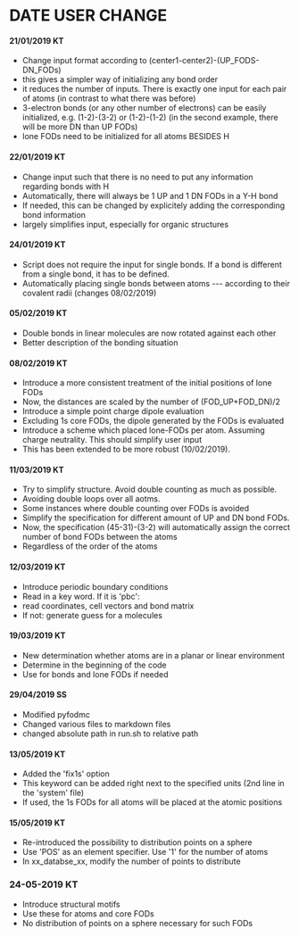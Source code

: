 # DATE USER CHANGE
#### 21/01/2019    KT
- Change input format according to (center1-center2)-(UP_FODS-DN_FODs)
- this gives a simpler way of initializing any bond order
- it reduces the number of inputs. There is exactly one input for each pair of atoms (in contrast to what there was before)
- 3-electron bonds (or any other number of electrons) can be easily initialized, e.g. (1-2)-(3-2) or (1-2)-(1-2)   (in the second example, there will be more DN than UP FODs)
- lone FODs need to be initialized for all atoms BESIDES H

#### 22/01/2019    KT
- Change input such that there is no need to put any information regarding bonds with H
- Automatically, there will always be 1 UP and 1 DN FODs in a Y-H bond
- If needed, this can be changed by explicitely adding the corresponding bond information
- largely simplifies input, especially for organic structures

#### 24/01/2019    KT
- Script does not require the input for single bonds. If a bond is different from a single bond, it has to be defined.
- Automatically placing single bonds between atoms --- according to their covalent radii (changes 08/02/2019)

#### 05/02/2019    KT
- Double bonds in linear molecules are now rotated against each other
- Better description of the bonding situation

#### 08/02/2019    KT
- Introduce a more consistent treatment of the initial positions of lone FODs
- Now, the distances are scaled by the number of (FOD_UP+FOD_DN)/2
- Introduce a simple point charge dipole evaluation
- Excluding 1s core FODs, the dipole generated by the FODs is evaluated
- Introduce a scheme which placed lone-FODs per atom. Assuming charge neutrality. This should simplify user input
- This has been extended to be more robust (10/02/2019).

#### 11/03/2019    KT 
- Try to simplify structure. Avoid double counting as much as possible.
- Avoiding double loops over all aotms.
- Some instances where double counting over FODs is avoided
- Simplify the specification for different amount of UP and DN bond FODs.
- Now, the specification (45-31)-(3-2) will automatically assign the correct number of bond FODs between the atoms
- Regardless of the order of the atoms

#### 12/03/2019    KT
- Introduce periodic boundary conditions
- Read in a key word. If it is 'pbc':
- read coordinates, cell vectors and bond matrix
- If not: generate guess for a molecules

#### 19/03/2019    KT 
- New determination whether atoms are in a planar or linear environment
- Determine in the beginning of the code
- Use for bonds and lone FODs if needed

#### 29/04/2019    SS 
- Modified pyfodmc
- Changed various files to markdown files 
- changed absolute path in run.sh to relative path 

#### 13/05/2019    KT
- Added the 'fix1s' option
- This keyword can be added right next to the specified units (2nd line in the 'system' file)
- If used, the 1s FODs for all atoms will be placed at the atomic positions

#### 15/05/2019     KT
- Re-introduced the possibility to distribution points on a sphere
- Use 'POS' as an element specifier. Use '1' for the number of atoms
- In xx_databse_xx, modify the number of points to distribute

### 24-05-2019      KT
- Introduce structural motifs
- Use these for atoms and core FODs
- No distribution of points on a sphere necessary for such FODs

